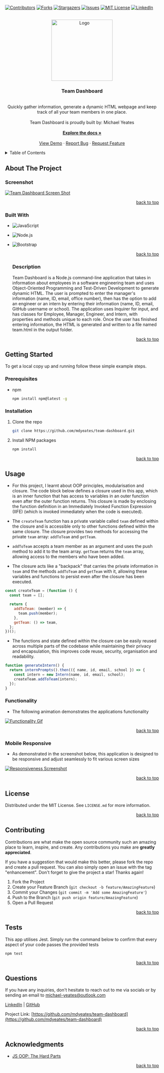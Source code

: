 <a name="readme-top"></a>

  <!-- PROJECT SHIELDS -->

[![Contributors][contributors-shield]][contributors-url]
[![Forks][forks-shield]][forks-url]
[![Stargazers][stars-shield]][stars-url]
[![Issues][issues-shield]][issues-url]
[![MIT License][license-shield]][license-url]
[![LinkedIn][linkedin-shield]][linkedin-url]

  <!-- PROJECT LOGO -->

  <br />
  <div align="center">
    <a href="https://github.com/mdyeates/team-dashboard">
      <img src="assets/images/logo.jpeg" alt="Logo" width="" height="200">
    </a>
    <h3 align="center">Team Dashboard</h3>
    <p align="center">
    <br/>
    Quickly gather information, generate a dynamic HTML webpage and keep track of all your team members in one place.
    <br/>
      <br/>
      Team Dashboard is proudly built by: Michael Yeates
      <br/>
      <br/>
      <a href="https://github.com/mdyeates/team-dashboard"><strong>Explore the docs »</strong></a>
      <br/>
      <br/>
      <a href="https://drive.google.com/file/d/1_atUXTM-L9r4NccsrPaaWqPyNu37ftwH/view">View Demo</a>
      ·
      <a href="https://github.com/mdyeates/team-dashboard/issues">Report Bug</a>
      ·
      <a href="https://github.com/mdyeates/team-dashboard/issues">Request Feature</a>
    </p>
  </div>
  
  <!-- TABLE OF CONTENTS -->

  <details>
    <summary>Table of Contents</summary>
    <ol>
      <li>
        <a href="#about-the-project">About The Project</a>
        <ul>
          <li><a href="#screenshot">Screenshot</a></li>
          <li><a href="#built-with">Built With</a></li>
          <li><a href="#description">Description</a></li>
        </ul>
      </li>
      <li>
          <a href="#getting-started">Getting Started</a>
        <ul>
          <li><a href="#prerequisites">Prerequisites</a></li>
          <li><a href="#installation">Installation</a></li>
        </ul>
      </li>
      <li>
          <a href="#usage">Usage</a>
        <ul>
          <li><a href="#functionality">Functionality</a></li>
          <li><a href="#mobile-responsive">Mobile Responsive</a></li>
        </ul>
      </li>
      <li><a href="#license">License</a></li>
      <li><a href="#contributing">Contributing</a></li>
      <li><a href="#tests">Tests</a></li>
      <li><a href="#questions">Questions</a></li>
      <li><a href="#acknowledgments">Acknowledgments</a></li>
    </ol>
  </details>
  
  <!-- ABOUT THE PROJECT -->
  
  ## About The Project
  
  ### Screenshot
  
  [![Team Dashboard Screen Shot][product-screenshot]](https://drive.google.com/file/d/1_atUXTM-L9r4NccsrPaaWqPyNu37ftwH/view)
  
  <p align="right"><a href="#readme-top">back to top</a></p>
  
  ### Built With
  
  - ![JavaScript](https://img.shields.io/badge/JavaScript-20232A?style=for-the-badge&logo=JavaScript&logoColor=FCDD32)

- ![Node.js](https://img.shields.io/badge/Node.js-376e05?style=for-the-badge&logo=Node.js&logoColor=white)

- ![Bootstrap](https://img.shields.io/badge/Bootstrap-563D7C?style=for-the-badge&logo=Bootstrap&logoColor=white)

  <p align="right"><a href="#readme-top">back to top</a></p>

  ### Description

  Team Dashboard is a Node.js command-line application that takes in information about employees in a software engineering team and uses Object-Oriented Programming and Test-Driven Development to generate dynamic HTML. The user is prompted to enter the manager's information (name, ID, email, office number), then has the option to add an engineer or an intern by entering their information (name, ID, email, GitHub username or school). The application uses Inquirer for input, and has classes for Employee, Manager, Engineer, and Intern, with properties and methods unique to each role. Once the user has finished entering information, the HTML is generated and written to a file named team.html in the output folder.

  <p align="right"><a href="#readme-top">back to top</a></p>

<!-- GETTING STARTED -->

## Getting Started

To get a local copy up and running follow these simple example steps.

### Prerequisites

- npm
  ```sh
  npm install npm@latest -g
  ```

### Installation

1. Clone the repo
   ```sh
   git clone https://github.com/mdyeates/team-dashboard.git
   ```
2. Install NPM packages
   ```sh
   npm install
   ```

  <p align="right"><a href="#readme-top">back to top</a></p>
  
  <!-- USAGE EXAMPLES -->
  
  ## Usage

- For this project, I learnt about OOP principles, modularisation and closure. The code block below defines a closure used in this app, which is an inner function that has access to variables in an outer function even after the outer function returns. This closure is made by enclosing the function definition in an Immediately Invoked Function Expression (IIFE) (which is invoked immediately when the code is executed).

- The `createTeam` function has a private variable called `team` defined within the closure and is accessible only to other functions defined within the same closure. The closure provides two methods for accessing the private `team` array: `addToTeam` and `getTeam`.

- `addToTeam` accepts a team member as an argument and uses the push method to add it to the team array. `getTeam` returns the `team` array, allowing access to the members who have been added.

- The closure acts like a "backpack" that carries the private information in `team` and the methods `addToTeam` and `getTeam` with it, allowing these variables and functions to persist even after the closure has been executed.

```js
const createTeam = (function () {
  const team = [];

  return {
    addToTeam: (member) => {
      team.push(member);
    },
    getTeam: () => team,
  };
})();
```

- The functions and state defined within the closure can be easily reused across multiple parts of the codebase while maintaining their privacy and encapsulation, this improves code reuse, security, organisation and readability.

```js
function generateIntern() {
  return internPrompts().then(({ name, id, email, school }) => {
    const intern = new Intern(name, id, email, school);
    createTeam.addToTeam(intern);
  });
}
```

### Functionality

- The following animation demonstrates the applications functionality

[![Functionality Gif][functionality-gif]](https://drive.google.com/file/d/1_atUXTM-L9r4NccsrPaaWqPyNu37ftwH/view)

<p align="right"><a href="#readme-top">back to top</a></p>

### Mobile Responsive

- As demonstrated in the screenshot below, this application is designed to be responsive and adjust seamlessly to fit various screen sizes

[![Responsiveness Screenshot][responsive-screenshot]](https://drive.google.com/file/d/1_atUXTM-L9r4NccsrPaaWqPyNu37ftwH/view)

<p align="right"><a href="#readme-top">back to top</a></p>

<!-- LICENSE -->

## License

Distributed under the MIT License. See `LICENSE.md` for more information.

<p align="right"><a href="#readme-top">back to top</a></p>

<!-- CONTRIBUTING -->

## Contributing

Contributions are what make the open source community such an amazing place to learn, inspire, and create. Any contributions you make are **greatly appreciated**.

If you have a suggestion that would make this better, please fork the repo and create a pull request. You can also simply open an issue with the tag "enhancement".
Don't forget to give the project a star! Thanks again!

1. Fork the Project
2. Create your Feature Branch (`git checkout -b feature/AmazingFeature`)
3. Commit your Changes (`git commit -m 'Add some AmazingFeature'`)
4. Push to the Branch (`git push origin feature/AmazingFeature`)
5. Open a Pull Request

<p align="right"><a href="#readme-top">back to top</a></p>

<!-- TESTS -->

## Tests

This app utilises Jest. Simply run the command below to confirm that every aspect of your code passes the provided tests

```sh
npm test
```

  <p align="right"><a href="#readme-top">back to top</a></p>
  
  <!-- QUESTIONS -->
  
  ## Questions

If you have any inquiries, don't hesitate to reach out to me via socials or by sending an email to <a href="mailto:michael-yeates@outlook.com">michael-yeates@outlook.com</a>

<a href="https://www.linkedin.com/in/mdyeates/">LinkedIn</a> | <a href="https://github.com/mdyeates/">GitHub</a>

Project Link: [https://github.com/mdyeates/team-dashboard](https://github.com/mdyeates/team-dashboard)

  <p align="right"><a href="#readme-top">back to top</a></p>
  
  <!-- ACKNOWLEDGMENTS -->
  
  ## Acknowledgments

- [JS OOP: The Hard Parts](https://www.youtube.com/watch?v=aAAS9cEuFYI)

  <p align="right"><a href="#readme-top">back to top</a></p>

  <!-- MARKDOWN LINKS & IMAGES -->

[contributors-shield]: https://img.shields.io/github/contributors/mdyeates/team-dashboard.svg?style=for-the-badge
[contributors-url]: https://github.com/mdyeates/team-dashboard/graphs/contributors
[forks-shield]: https://img.shields.io/github/forks/mdyeates/team-dashboard.svg?style=for-the-badge
[forks-url]: https://github.com/mdyeates/team-dashboard/network/members
[stars-shield]: https://img.shields.io/github/stars/mdyeates/team-dashboard.svg?style=for-the-badge
[stars-url]: https://github.com/mdyeates/team-dashboard/stargazers
[issues-shield]: https://img.shields.io/github/issues/mdyeates/team-dashboard.svg?style=for-the-badge
[issues-url]: https://github.com/mdyeates/team-dashboard/issues
[license-shield]: https://img.shields.io/github/license/mdyeates/team-dashboard.svg?style=for-the-badge
[license-url]: https://github.com/mdyeates/team-dashboard/blob/main/LICENSE.md
[linkedin-shield]: https://img.shields.io/badge/-LinkedIn-black.svg?style=for-the-badge&logo=linkedin&colorB=555
[linkedin-url]: https://linkedin.com/in/mdyeates

  <!-- UPDATE PLACEHOLDER IMAGES HERE -->

[product-screenshot]: assets/images/screenshot.png
[functionality-gif]: assets/images/functionality.gif
[responsive-screenshot]: assets/images/mobile-screenshot.png
